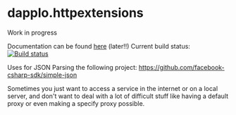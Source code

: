 dapplo.httpextensions
=====================
Work in progress

Documentation can be found [here](http://www.dapplo.net/blocks/Dapplo.HttpExtensions.html) (later!!)
Current build status: [![Build status](https://ci.appveyor.com/api/projects/status/y4n7u63336vhuy46?svg=true)](https://ci.appveyor.com/project/dapplo/dapplo-httpextensions)

Uses for JSON Parsing the following project: https://github.com/facebook-csharp-sdk/simple-json

Sometimes you just want to access a service in the internet or on a local server, and don't want to deal with a lot of difficult stuff like having a default proxy or even making a specify proxy possible.
